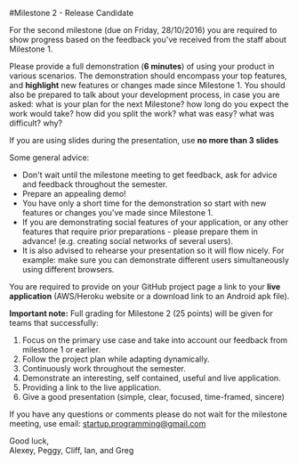 #Milestone 2 - Release Candidate

For the second milestone (due on Friday, 28/10/2016) you are required to show progress based on the feedback you've received from the staff about Milestone 1.

Please provide a full demonstration (**6 minutes**) of using your product in various scenarios. The demonstration should encompass your top features, and **highlight** new features or changes made since Milestone 1.
You should also be prepared to talk about your development process, in case you are asked: what is your plan for the next Milestone? how long do you expect the work would take? how did you split the work? what was easy? what was difficult? why?

If you are using slides during the presentation, use **no more than 3 slides**

Some general advice:

- Don't wait until the milestone meeting to get feedback, ask for advice and feedback throughout the semester.
- Prepare an appealing demo!
- You have only a short time for the demonstration so start with new features or changes you've made since Milestone 1.
- If you are demonstrating social features of your application, or any other features that require prior preparations - please prepare them in advance! (e.g. creating social networks of several users). 
- It is also advised to rehearse your presentation so it will flow nicely. For example: make sure you can demonstrate different users simultaneously using different browsers.

You are required to provide on your GitHub project page a link to your **live application** (AWS/Heroku website or a download link to an Android apk file).

**Important note:** Full grading for Milestone 2 (25 points) will be given for teams that successfully:

1. Focus on the primary use case and take into account our feedback from milestone 1 or earlier.
2. Follow the project plan while adapting dynamically.
3. Continuously work throughout the semester.
4. Demonstrate an interesting, self contained, useful and live application.
5. Providing a link to the live application.
6. Give a good presentation (simple, clear, focused, time-framed, sincere)

If you have any questions or comments please do not wait for the milestone meeting, use email: [startup.programming@gmail.com](mailto:startup.programming@gmail.com)

Good luck,  
Alexey, Peggy, Cliff, Ian, and Greg
